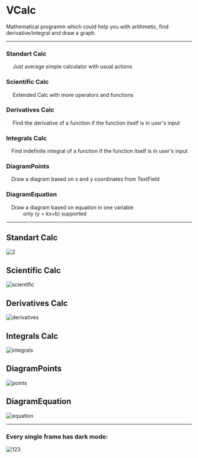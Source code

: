 # VCalc

Mathematical programm which could help you with arithmetic, find derivative/integral and draw a graph. <br>

---------------------------------------
<h3>Standart Calc</h3> 
	&emsp; Just average simple calculator with usual actions
<h3>Scientific Calc</h3> 
	&emsp; Extended Calc with more operators and functions
<h3>Derivatives Calc</h3>
	&emsp; Find the derivative of a function if the function itself is in user's input 
<h3>Integrals Calc</h3>
	&emsp;Find indefinite integral of a function if the function itself is in user's input<br>
<h3>DiagramPoints</h3>
	&emsp;Draw a diagram based on x and y coordinates from TextField<br>
<h3>DiagramEquation</h3>
	&emsp;Draw a diagram based on equation in one variable<br>
	&emsp;&emsp;&emsp; only (y = kx+b) supported

<hr> <h2>Standart Calc</h2>

![2](https://user-images.githubusercontent.com/91905024/168409338-f7a649a2-a496-4dc4-9300-fff487728905.png)
	
<h2>Scientific Calc</h2>

![scientific](https://user-images.githubusercontent.com/91905024/168409016-f6fb05a4-980b-467b-a3a9-37eab368ae8e.png)

	
<h2>Derivatives Calc</h2>
	
![derivatives](https://user-images.githubusercontent.com/91905024/168409056-c3ded5c0-eb4a-4258-b231-e4e5408dd305.png)

		
<h2>Integrals Calc</h2>
	
![integrals](https://user-images.githubusercontent.com/91905024/168409019-a83cfde9-42a1-468f-ac21-818acf5494c5.png)

	
<h2>DiagramPoints</h2>
	
![points](https://user-images.githubusercontent.com/91905024/168409051-ba1963ae-be4f-4e42-9f87-c8cf3c78c2f8.png)

	
<h2>DiagramEquation</h2>
	
![equation](https://user-images.githubusercontent.com/91905024/168409021-a4dd2d62-8e3a-4d60-ad03-4eb94d4e989c.png)

	
<hr>
<h3>Every single frame has dark mode:</h3>

![123](https://user-images.githubusercontent.com/91905024/168409392-977e2d0a-1ca5-4aad-9117-1cde0fcc1549.png)

	
